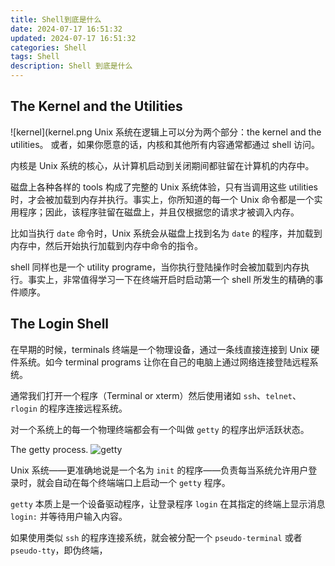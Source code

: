 ```yaml
---
title: Shell到底是什么
date: 2024-07-17 16:51:32
updated: 2024-07-17 16:51:32
categories: Shell
tags: Shell
description: Shell 到底是什么
---
```


## The Kernel and the Utilities
![kernel](kernel.png
Unix 系统在逻辑上可以分为两个部分：the kernel and the utilities。 或者，如果你愿意的话，内核和其他所有内容通常都通过 shell 访问。

内核是 Unix 系统的核心，从计算机启动到关闭期间都驻留在计算机的内存中。

磁盘上各种各样的 tools 构成了完整的 Unix 系统体验，只有当调用这些 utilities 时，才会被加载到内存并执行。事实上，你所知道的每一个 Unix 命令都是一个实用程序；因此，该程序驻留在磁盘上，并且仅根据您的请求才被调入内存。

比如当执行 `date` 命令时，Unix 系统会从磁盘上找到名为 `date` 的程序，并加载到内存中，然后开始执行加载到内存中命令的指令。

shell 同样也是一个 utility programe，当你执行登陆操作时会被加载到内存执行。事实上，非常值得学习一下在终端开启时启动第一个 shell 所发生的精确的事件顺序。

## The Login Shell
在早期的时候，terminals 终端是一个物理设备，通过一条线直接连接到 Unix 硬件系统。如今 terminal programs 让你在自己的电脑上通过网络连接登陆远程系统。

通常我们打开一个程序（Terminal or xterm）然后使用诸如 `ssh`、`telnet`、`rlogin` 的程序连接远程系统。

对一个系统上的每一个物理终端都会有一个叫做 `getty` 的程序出炉活跃状态。

The getty process.
![getty](getty.png)

Unix 系统——更准确地说是一个名为 `init` 的程序——负责每当系统允许用户登录时，就会自动在每个终端端口上启动一个 `getty` 程序。

`getty` 本质上是一个设备驱动程序，让登录程序 `login` 在其指定的终端上显示消息 `login:` 并等待用户输入内容。

如果使用类似 `ssh` 的程序连接系统，就会被分配一个 `pseudo-terminal` 或者 `pseudo-tty`，即伪终端，
